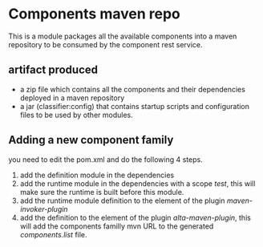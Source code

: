 Components maven repo
===
This is a module packages all the available components into a maven repository to be consumed by the component rest service.

## artifact produced
* a zip file which contains all the components and their dependencies deployed in a maven repository
* a jar (classifier:config) that contains startup scripts and configuration files to be used by other modules. 

## Adding a new component family
you need to edit the pom.xml and do the following 4 steps.
1. add the definition module in the dependencies
2. add the runtime module in the dependencies with a scope _test_, this will make sure the runtime is built before this module.
3. add the runtime module definition to the _<extraArtifacts/>_ element of the plugin _maven-invoker-plugin_
4. add the definition to the _<artifacts/>_ element of the plugin _alta-maven-plugin_, this will add the components familly mvn URL to the generated _components.list_ file.